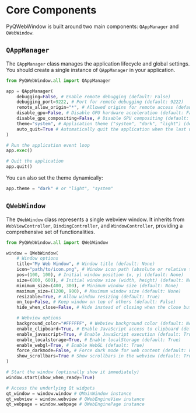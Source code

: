 # Core Components

PyQWebWindow is built around two main components: `QAppManager` and `QWebWindow`.

## `QAppManager`

The `QAppManager` class manages the application lifecycle and global settings. You should create a single instance of `QAppManager` in your application.

```python
from PyQWebWindow.all import QAppManager

app = QAppManager(
    debugging=False, # Enable remote debugging (default: False)
    debugging_port=9222, # Port for remote debugging (default: 9222)
    remote_allow_origin="*", # Allowed origins for remote access (default: "*")
    disable_gpu=False, # Disable GPU hardware acceleration (default: False)
    disable_gpu_compositing=False, # Disable GPU compositing (default: False)
    theme="system", # Application theme ("system", "dark", "light") (default: "system")
    auto_quit=True # Automatically quit the application when the last window is closed (default: True)
)

# Run the application event loop
app.exec()

# Quit the application
app.quit()
```

You can also set the theme dynamically:

```python
app.theme = "dark" # or "light", "system"
```

## `QWebWindow`

The `QWebWindow` class represents a single webview window. It inherits from `WebViewController`, `BindingController`, and `WindowController`, providing a comprehensive set of functionalities.

```python
from PyQWebWindow.all import QWebWindow

window = QWebWindow(
    # Window options
    title="My Web Window", # Window title (default: None)
    icon="path/to/icon.png", # Window icon path (absolute or relative to caller file) (default: None)
    pos=(100, 100), # Initial window position (x, y) (default: None)
    size=(800, 600), # Initial window size (width, height) (default: None)
    minimum_size=(400, 300), # Minimum window size (default: None)
    maximum_size=(1200, 900), # Maximum window size (default: None)
    resizable=True, # Allow window resizing (default: True)
    on_top=False, # Keep window on top of others (default: False)
    hide_when_close=False, # Hide instead of closing when the close button is clicked (default: False)

    # Webview options
    background_color="#FFFFFF", # Webview background color (default: None)
    enable_clipboard=True, # Enable JavaScript access to clipboard (default: True)
    enable_javascript=True, # Enable JavaScript execution (default: True)
    enable_localstorage=True, # Enable localStorage (default: True)
    enable_webgl=True, # Enable WebGL (default: True)
    force_darkmode=False, # Force dark mode for web content (default: False)
    show_scrollbars=True # Show scrollbars in the webview (default: True)
)

# Start the window (optionally show it immediately)
window.start(show_when_ready=True)

# Access the underlying Qt widgets
qt_window = window.window # QMainWindow instance
qt_webview = window.webview # QWebEngineView instance
qt_webpage = window.webpage # QWebEnginePage instance
